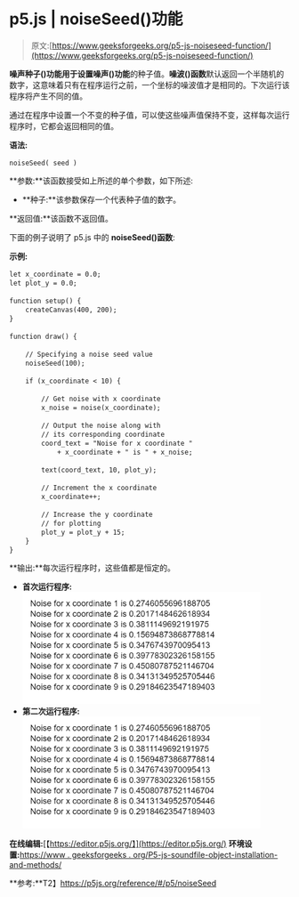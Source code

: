 # p5.js | noiseSeed()功能

> 原文:[https://www.geeksforgeeks.org/p5-js-noiseseed-function/](https://www.geeksforgeeks.org/p5-js-noiseseed-function/)

**噪声种子()**功能用于设置**噪声()功能**的种子值。**噪波()函数**默认返回一个半随机的数字，这意味着只有在程序运行之前，一个坐标的噪波值才是相同的。下次运行该程序将产生不同的值。

通过在程序中设置一个不变的种子值，可以使这些噪声值保持不变，这样每次运行程序时，它都会返回相同的值。

**语法:**

```
noiseSeed( seed )
```

**参数:**该函数接受如上所述的单个参数，如下所述:

*   **种子:**该参数保存一个代表种子值的数字。

**返回值:**该函数不返回值。

下面的例子说明了 p5.js 中的 **noiseSeed()函数**:

**示例:**

```
let x_coordinate = 0.0;
let plot_y = 0.0;

function setup() {
    createCanvas(400, 200);
}

function draw() {

    // Specifying a noise seed value
    noiseSeed(100);

    if (x_coordinate < 10) {

        // Get noise with x coordinate
        x_noise = noise(x_coordinate);

        // Output the noise along with
        // its corresponding coordinate
        coord_text = "Noise for x coordinate "
            + x_coordinate + " is " + x_noise;

        text(coord_text, 10, plot_y);

        // Increment the x coordinate
        x_coordinate++;

        // Increase the y coordinate
        // for plotting
        plot_y = plot_y + 15;
    }
}
```

**输出:**每次运行程序时，这些值都是恒定的。

*   **首次运行程序:**
    ![values-seeded-first-run](img/bb02b44c4f25d74e5cce161753b3ac70.png)
*   **第二次运行程序:**
    ![values-seeded-second-run](img/35d8d1bac184d6c4bae9ad3590b31e4c.png)

**在线编辑:**[【https://editor.p5js.org/】](https://editor.p5js.org/)
**环境设置:**[https://www . geeksforgeeks . org/P5-js-soundfile-object-installation-and-methods/](https://www.geeksforgeeks.org/p5-js-soundfile-object-installation-and-methods/)

**参考:**T2】https://p5js.org/reference/#/p5/noiseSeed